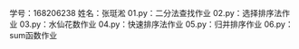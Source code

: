 学号：168206238  姓名：张珽淞
01.py：二分法查找作业
02.py：选择排序法作业
03.py：水仙花数作业
04.py：快速排序法作业
05.py：归并排序作业
06.py：sum函数作业
